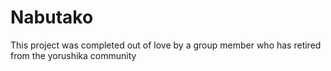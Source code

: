 # Nabutako
This project was completed out of love by a group member who has retired from the yorushika community
